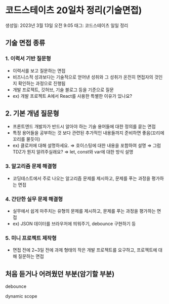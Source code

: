 # 코드스테이츠 20일차 정리(기술면접)

생성일: 2023년 3월 13일 오전 9:05
태그: 코드스테이츠 일일 정리

## 기술 면접 종류

### 1. 이력서 기반 질문형

- 이력서를 보고 질문하는 면접
- 비즈니스적 성과보다는 기술적으로 얻어낸 성취와 그 성취가 온전히 면접자의 것인지 확인하는 과정으로 진행됨
- 개발 프로젝트, 깃허브, 기술 블로그 등을 기준으로 질문
- ex) 개발 프로젝트 A에서 React를 사용한 특별한 이유가 있나요?

## 2. 기본 개념 질문형

- 프론트엔드 개발자가 반드시 알아야 하는 기술 용어들에 대한 정의를 묻는 면접
- 특정 용어들을 공부하는 것 보다 관련된 추가적인 내용들까지 준비하면 좋음(꼬리에 꼬리를 물듯이)
- ex) 클로저에 대해 설명하세요. ⇒ 호이스팅에 대한 내용을 포함하여 설명
⇒ 그럼 TDZ가 뭔지 알려주실래요? ⇒ let, const와 var에 대한 방식 설명

### 3. 알고리즘 문제 해결형

- 코딩테스트에서 주로 나오는 알고리즘 문제를 제시하고, 문제를 푸는 과정을 평가하는 면접

### 4. 간단한 실무 문제 해결형

- 실무에서 쉽게 마주치는 유형의 문제를 제시하고, 문제를 푸는 과정을 평가하는 면접
- ex) JSON 데이터를 브라우저에 띄워주기, debounce 구현하기 등

### 5. 미니 프로젝트 제작형

- 면접 전에 2~3일 전에 과제 형태의 작은 개발 프로젝트를 요구하고, 프로젝트에 대해 질문하는 면접

## 처음 듣거나 어려웠던 부분(암기할 부분)

debounce

dynamic scope